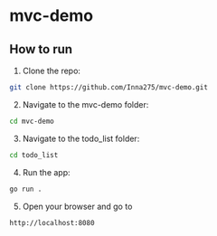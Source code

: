 # mvc-demo

## How to run
1. Clone the repo:
  ```bash
  git clone https://github.com/Inna275/mvc-demo.git
  ```
2. Navigate to the mvc-demo folder:
  ```bash
  cd mvc-demo
  ```
3. Navigate to the todo_list folder:
  ```bash
  cd todo_list
  ```
4. Run the app:
  ```bash
  go run .
  ```
5. Open your browser and go to
  ```bash
  http://localhost:8080
  ```
